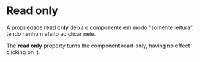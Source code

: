 # Read only

A propriedade **read only** deixa o componente em modo "somente leitura", tendo nenhum efeito ao clicar nele.

The **read only** property turns the component read-only, having no effect clicking on it.